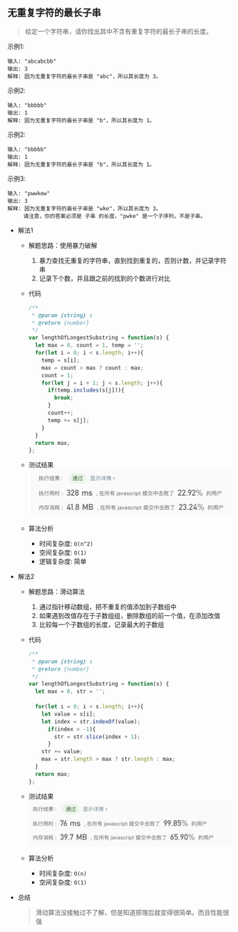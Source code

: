## 无重复字符的最长子串

> 给定一个字符串，请你找出其中不含有重复字符的最长子串的长度。

示例1:
```text
输入: "abcabcbb"
输出: 3 
解释: 因为无重复字符的最长子串是 "abc"，所以其长度为 3。
```

示例2:
```text
输入: "bbbbb"
输出: 1
解释: 因为无重复字符的最长子串是 "b"，所以其长度为 1。
```

示例2:
```text
输入: "bbbbb"
输出: 1
解释: 因为无重复字符的最长子串是 "b"，所以其长度为 1。
```

示例3:
```text
输入: "pwwkew"
输出: 3
解释: 因为无重复字符的最长子串是 "wke"，所以其长度为 3。
     请注意，你的答案必须是 子串 的长度，"pwke" 是一个子序列，不是子串。
```

- 解法1
  - 解题思路：使用暴力破解
    1. 暴力查找无重复的字符串，直到找到重复的，否则计数，并记录字符串
    2. 记录下个数，并且跟之前的找到的个数进行对比  
    
  - 代码
    ```javascript
    /**
     * @param {string} s
     * @return {number}
     */
    var lengthOfLongestSubstring = function(s) {
      let max = 0, count = 1, temp = '';
      for(let i = 0; i < s.length; i++){
        temp = s[i];
        max = count > max ? count : max;
        count = 1;
        for(let j = i + 1; j < s.length; j++){
          if(temp.includes(s[j])){
            break;
          }
          count++;
          temp += s[j];
        }
      }
      return max;
    };
    ```
  - 测试结果
  ![](result3-1.jpg)
  
  - 算法分析
    - 时间复杂度: `O(n^2)`
    - 空间复杂度: `O(1)`
    - 逻辑复杂度: 简单

- 解法2
  - 解题思路：滑动算法
    1. 通过指针移动数组，把不重复的值添加到子数组中
    2. 如果遇到改值存在于子数组组，删除数组的前一个值，在添加改值
    3. 比较每一个子数组的长度，记录最大的子数组
    
  - 代码
    ```javascript
    /**
     * @param {string} s
     * @return {number}
     */
    var lengthOfLongestSubstring = function(s) {
      let max = 0, str = '';
      
      for(let i = 0; i < s.length; i++){
        let value = s[i];
        let index = str.indexOf(value);
          if(index > -1){
            str = str.slice(index + 1);
          }
        str += value;
        max = str.length > max ? str.length : max;
      } 
      return max;
    };
    ```
    
   - 测试结果
    ![](result3-2.jpg)
    
  - 算法分析
    - 时间复杂度: `O(n)`
    - 空间复杂度: `O(1)`

- 总结
  > 滑动算法没接触过不了解，但是知道原理后就变得很简单。而且性能很强